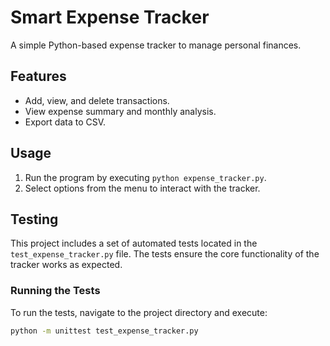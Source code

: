 # Smart Expense Tracker
A simple Python-based expense tracker to manage personal finances.

## Features
- Add, view, and delete transactions.
- View expense summary and monthly analysis.
- Export data to CSV.

## Usage
1. Run the program by executing `python expense_tracker.py`.
2. Select options from the menu to interact with the tracker.

## Testing

This project includes a set of automated tests located in the `test_expense_tracker.py` file. The tests ensure the core functionality of the tracker works as expected.

### Running the Tests
To run the tests, navigate to the project directory and execute:

```bash
python -m unittest test_expense_tracker.py
